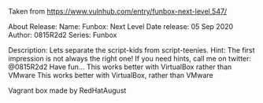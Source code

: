 Taken from https://www.vulnhub.com/entry/funbox-next-level,547/ 

About Release:
    Name: Funbox: Next Level
    Date release: 05 Sep 2020
    Author: 0815R2d2
    Series: Funbox

Description:
    Lets separate the script-kids from script-teenies.
    Hint: The first impression is not always the right one!
    If you need hints, call me on twitter: @0815R2d2 Have fun...
    This works better with VirtualBox rather than VMware
    This works better with VirtualBox, rather than VMware 

Vagrant box made by RedHatAugust
